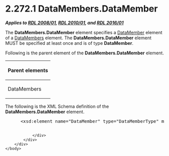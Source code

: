 <html dir="LTR" xmlns:mshelp="http://msdn.microsoft.com/mshelp" xmlns:ddue="http://ddue.schemas.microsoft.com/authoring/2003/5" xmlns:xlink="http://www.w3.org/1999/xlink" xmlns:tool="http://www.microsoft.com/tooltip">
    <head>
        <meta http-equiv="Content-Type" content="text/html; CHARSET=utf-8"></meta>
        <meta name="save" content="history"></meta>
        <title>2.272.1 DataMembers.DataMember</title>
        <xml>
            <mshelp:toctitle title="2.272.1 DataMembers.DataMember"></mshelp:toctitle>
            <mshelp:rltitle title="[MS-RDL]: DataMembers.DataMember"></mshelp:rltitle>
            <mshelp:keyword index="A" term="de35adeb-1f8d-4910-be01-52c34114ef8b"></mshelp:keyword>
            <mshelp:attr name="DCSext.ContentType" value="open specification"></mshelp:attr>
            <mshelp:attr name="AssetID" value="de35adeb-1f8d-4910-be01-52c34114ef8b"></mshelp:attr>
            <mshelp:attr name="TopicType" value="kbRef"></mshelp:attr>
            <mshelp:attr name="DCSext.Title" value="[MS-RDL]: DataMembers.DataMember" />
        </xml>
    </head>
    <body>
        <div id="header">
            <h1 class="heading">2.272.1 DataMembers.DataMember</h1>
        </div>
        <div id="mainSection">
            <div id="mainBody">
                <div id="allHistory" class="saveHistory"></div>
                <div id="sectionSection0" class="section" name="collapseableSection">
                    

<p><b><i>Applies to </i></b><a href="1e855f94-4617-47e4-b89e-0856c6cb420f.html"><b><i>RDL 2008/01</i></b></a><b><i>,
</i></b><a href="3428e690-a348-4ec7-8a6a-8efb42d2cdee.html"><b><i>RDL 2010/01</i></b></a><b><i>,
and </i></b><a href="52ce3983-2bfc-4e72-9359-42aaf5fe4509.html"><b><i>RDL 2016/01</i></b></a></p>

<p>The <b>DataMembers.DataMember</b> element specifies a <a href="f2f4d9bc-64dc-47dd-9515-c3f4e610af44.html">DataMember</a> element of a <a href="e5cec511-d255-4e1c-8deb-a23c214ca8b9.html">DataMembers</a> element. The <b>DataMembers.DataMember</b>
element MUST be specified at least once and is of type <b>DataMember</b>.</p>

<p>Following is the parent element of the <b>DataMembers.DataMember</b>
element.</p>

<table>
 <thead>
  <tr>
   <th>
   <p>Parent elements</p>
   </th>
  </tr>
 </thead>
 <tr>
  <td>
  <p>DataMembers </p>
  </td>
 </tr>
</table>

<p>The following is the XML Schema definition of the <b>DataMembers.DataMember</b>
element.           </p>

<dl>
<dd>
<div><pre> &lt;xsd:element name=&quot;DataMember&quot; type=&quot;DataMemberType&quot; maxOccurs=&quot;unbounded&quot; /&gt;
  
</pre></div>
</dd></dl>


                </div>
            </div>
        </div>
    </body>
</html>